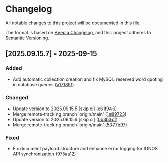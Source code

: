 # Changelog

All notable changes to this project will be documented in this file.

The format is based on [Keep a Changelog](https://keepachangelog.com/en/1.0.0/),
and this project adheres to [Semantic Versioning](https://semver.org/spec/v2.0.0.html).

## [2025.09.15.7] - 2025-09-15

### Added

* Add automatic collection creation and fix MySQL reserved word quoting in database queries ([a17189f](https://github.com/N6REJ/bears_aichatbot/commit/a17189f))

### Changed

* Update version to 2025.09.15.5 [skip ci] ([e61f946](https://github.com/N6REJ/bears_aichatbot/commit/e61f946))
* Merge remote-tracking branch 'origin/main' ([1e89723](https://github.com/N6REJ/bears_aichatbot/commit/1e89723))
* Update version to 2025.09.15.6 [skip ci] ([0b3b3cf](https://github.com/N6REJ/bears_aichatbot/commit/0b3b3cf))
* Merge remote-tracking branch 'origin/main' ([5377b97](https://github.com/N6REJ/bears_aichatbot/commit/5377b97))

### Fixed

* Fix document payload structure and enhance error logging for IONOS API synchronization ([975aa12](https://github.com/N6REJ/bears_aichatbot/commit/975aa12))

